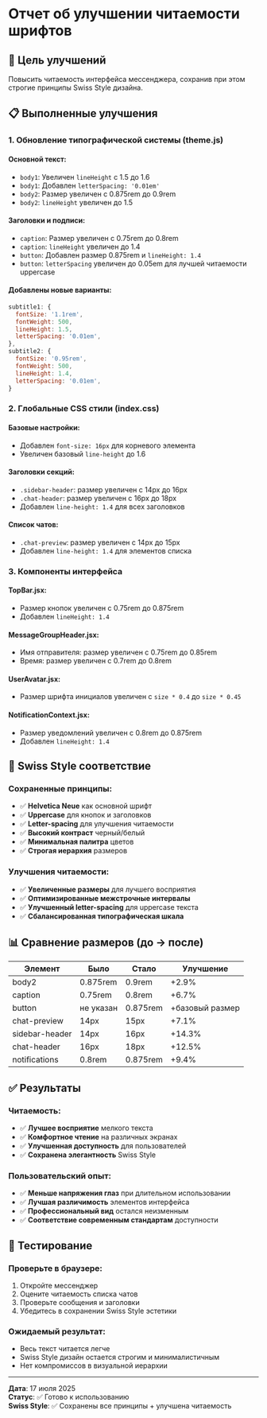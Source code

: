 # Отчет об улучшении читаемости шрифтов

## 🎯 Цель улучшений

Повысить читаемость интерфейса мессенджера, сохранив при этом строгие принципы Swiss Style дизайна.

## 📋 Выполненные улучшения

### **1. Обновление типографической системы (theme.js)**

#### **Основной текст:**
- `body1`: Увеличен `lineHeight` с 1.5 до 1.6
- `body1`: Добавлен `letterSpacing: '0.01em'`
- `body2`: Размер увеличен с 0.875rem до 0.9rem
- `body2`: `lineHeight` увеличен до 1.5

#### **Заголовки и подписи:**
- `caption`: Размер увеличен с 0.75rem до 0.8rem
- `caption`: `lineHeight` увеличен до 1.4
- `button`: Добавлен размер 0.875rem и `lineHeight: 1.4`
- `button`: `letterSpacing` увеличен до 0.05em для лучшей читаемости uppercase

#### **Добавлены новые варианты:**
```javascript
subtitle1: {
  fontSize: '1.1rem',
  fontWeight: 500,
  lineHeight: 1.5,
  letterSpacing: '0.01em',
},
subtitle2: {
  fontSize: '0.95rem', 
  fontWeight: 500,
  lineHeight: 1.4,
  letterSpacing: '0.01em',
}
```

### **2. Глобальные CSS стили (index.css)**

#### **Базовые настройки:**
- Добавлен `font-size: 16px` для корневого элемента
- Увеличен базовый `line-height` до 1.6

#### **Заголовки секций:**
- `.sidebar-header`: размер увеличен с 14px до 16px
- `.chat-header`: размер увеличен с 16px до 18px
- Добавлен `line-height: 1.4` для всех заголовков

#### **Список чатов:**
- `.chat-preview`: размер увеличен с 14px до 15px
- Добавлен `line-height: 1.4` для элементов списка

### **3. Компоненты интерфейса**

#### **TopBar.jsx:**
- Размер кнопок увеличен с 0.75rem до 0.875rem
- Добавлен `lineHeight: 1.4`

#### **MessageGroupHeader.jsx:**
- Имя отправителя: размер увеличен с 0.75rem до 0.85rem
- Время: размер увеличен с 0.7rem до 0.8rem

#### **UserAvatar.jsx:**
- Размер шрифта инициалов увеличен с `size * 0.4` до `size * 0.45`

#### **NotificationContext.jsx:**
- Размер уведомлений увеличен с 0.8rem до 0.875rem
- Добавлен `lineHeight: 1.4`

## 🎨 Swiss Style соответствие

### **Сохраненные принципы:**
- ✅ **Helvetica Neue** как основной шрифт
- ✅ **Uppercase** для кнопок и заголовков
- ✅ **Letter-spacing** для улучшения читаемости
- ✅ **Высокий контраст** черный/белый
- ✅ **Минимальная палитра** цветов
- ✅ **Строгая иерархия** размеров

### **Улучшения читаемости:**
- ✅ **Увеличенные размеры** для лучшего восприятия
- ✅ **Оптимизированные межстрочные интервалы**
- ✅ **Улучшенный letter-spacing** для uppercase текста
- ✅ **Сбалансированная типографическая шкала**

## 📊 Сравнение размеров (до → после)

| Элемент | Было | Стало | Улучшение |
|---------|------|-------|-----------|
| body2 | 0.875rem | 0.9rem | +2.9% |
| caption | 0.75rem | 0.8rem | +6.7% |
| button | не указан | 0.875rem | +базовый размер |
| chat-preview | 14px | 15px | +7.1% |
| sidebar-header | 14px | 16px | +14.3% |
| chat-header | 16px | 18px | +12.5% |
| notifications | 0.8rem | 0.875rem | +9.4% |

## ✅ Результаты

### **Читаемость:**
- ✅ **Лучшее восприятие** мелкого текста
- ✅ **Комфортное чтение** на различных экранах
- ✅ **Улучшенная доступность** для пользователей
- ✅ **Сохранена элегантность** Swiss Style

### **Пользовательский опыт:**
- ✅ **Меньше напряжения глаз** при длительном использовании
- ✅ **Лучшая различимость** элементов интерфейса
- ✅ **Профессиональный вид** остался неизменным
- ✅ **Соответствие современным стандартам** доступности

## 🔧 Тестирование

### **Проверьте в браузере:**
1. Откройте мессенджер
2. Оцените читаемость списка чатов
3. Проверьте сообщения и заголовки
4. Убедитесь в сохранении Swiss Style эстетики

### **Ожидаемый результат:**
- Весь текст читается легче
- Swiss Style дизайн остается строгим и минималистичным
- Нет компромиссов в визуальной иерархии

---

**Дата**: 17 июля 2025  
**Статус**: ✅ Готово к использованию  
**Swiss Style**: ✅ Сохранены все принципы + улучшена читаемость
